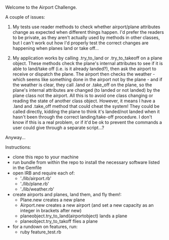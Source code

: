 Welcome to the Airport Challenge.

A couple of issues:

1. My tests use reader methods to check whether airport/plane attributes change as expected when different things happen. I'd prefer the readers to be private, as they aren't actually used by methods in other classes, but I can't work out how I'd properly test the correct changes are happening when planes land or take off...

2. My application works by calling .try_to_land or .try_to_takeoff on a plane object. These methods check the plane's internal attributes to see if it is able to land/take off (i.e. is it already landed?), then ask the airport to receive or dispatch the plane. The airport then checks the weather - which seems like something done in the airport not by the plane - and if the weather is clear, they call .land or .take_off on the plane, so the plane's internal attributes are changed (to landed or not landed) by the plane class not the airport. All this is to avoid one class changing or reading the state of another class object. However, it means I have a .land and .take_off method that could cheat the system! They could be called directly, kidding the plane to think it's landed/not landed when it hasn't been through the correct landing/take-off procedure. I don't know if this is a real problem, or if it'd be ok to prevent the commands a user could give through a separate script...?

Anyway...

Instructions:
- clone this repo to your machine
- run bundle from within the repo to install the necessary software listed in the Gemfile
- open IRB and require each of:
	- './lib/airport.rb'
	- './lib/plane.rb'
	- './lib/weather.rb'
- create airports and planes, land them, and fly them!:
	- Plane.new creates a new plane
	- Airport.new creates a new airport (and set a new capacity as an integer in brackets after new)
	- planeobject.try_to_land(airportobject) lands a plane
	- planeobject.try_to_takoff flies a plane
- for a rundown on features, run:
	- ruby feature_test.rb
